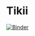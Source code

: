 # Tikii

[![Binder](https://mybinder.org/badge_logo.svg)](https://mybinder.org/v2/gh/Alex009a/Tikii/tx)
